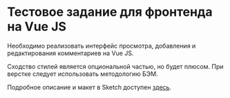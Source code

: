 # Тестовое задание для фронтенда на Vue JS

Необходимо реализовать интерфейс просмотра, добавления и редактирования комментариев на Vue JS. 

Сходство стилей является опциональной частью, но будет плюсом. При верстке следует использовать методологию БЭМ.

Подробное описание и макет в Sketch доступен [здесь](frontend-test.sketch).
